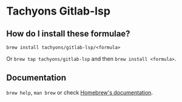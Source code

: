 # Tachyons Gitlab-lsp

## How do I install these formulae?

`brew install tachyons/gitlab-lsp/<formula>`

Or `brew tap tachyons/gitlab-lsp` and then `brew install <formula>`.

## Documentation

`brew help`, `man brew` or check [Homebrew's documentation](https://docs.brew.sh).
